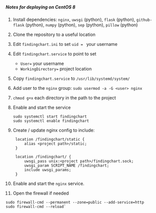 ##### Notes for deploying on CentOS 8

1. Install dependencies: `nginx`, `uwsgi` (python), `flask` (python), `github-flask` (python), `numpy` (python), `sep` (python), `pillow` (python)
2. Clone the repository to a useful location
3. Edit `findingchart.ini` to set `uid = ` your username
4. Edit `findingchart.service` to point to set
   * `User=` your username
   * `WorkingDirectory=` project location

5. Copy `findingchart.service` to `/usr/lib/systemd/system/`
6. Add user to the `nginx` group: `sudo usermod -a -G <user> nginx`
7. `chmod g+x` each directory in the path to the project
8. Enable and start the service
   ```
   sudo systemctl start findingchart
   sudo systemctl enable findingchart
   ```
9. Create / update nginx config to include:
   ```
    location /findingchart/static {
        alias <project path>/static;
    }

    location /findingchart/ {
        uwsgi_pass unix:<project path>/findingchart.sock;
        uwsgi_param SCRIPT_NAME /findingchart;
        include uwsgi_params;
    }
   ```
10. Enable and start the `nginx` service.
11. Open the firewall if needed
   ```
   sudo firewall-cmd --permanent --zone=public --add-service=http
   sudo firewall-cmd --reload`
   ```
